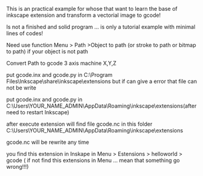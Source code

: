 This is an practical example for whose that want to learn the base of inkscape extension and transform a vectorial image to gcode!

Is not a finished and solid program ... is only a tutorial example with minimal lines of codes!

Need use function Menu > Path >Object to path (or stroke to path or bitmap to path) if your object is not path

Convert Path to gcode 3 axis machine X,Y,Z

put gcode.inx and gcode.py in C:\Program Files\Inkscape\share\inkscape\extensions but if can give a error that file can not be write

put gcode.inx and gcode.py in C:\Users\YOUR_NAME_ADMIN\AppData\Roaming\inkscape\extensions(after need to restart Inkscape)

after execute extension will find file gcode.nc in this folder C:\Users\YOUR_NAME_ADMIN\AppData\Roaming\inkscape\extensions

gcode.nc will be rewrite any time

you find this extension in Inskape in Menu > Estensions > helloworld > gcode ( if not find this extensions in Menu ... mean that something go wrong!!!)
